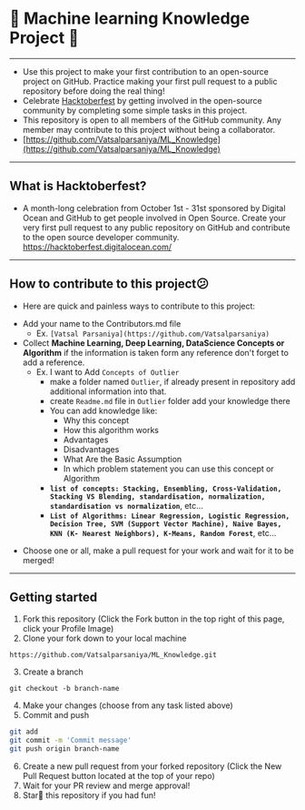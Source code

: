 # 📙 Machine learning Knowledge Project 📙

---

* Use this project to make your first contribution to an open-source project on GitHub. Practice making your first pull request to a public repository before doing the real thing!
* Celebrate [Hacktoberfest](https://hacktoberfest.digitalocean.com/) by getting involved in the open-source community by completing some simple tasks in this project.
* This repository is open to all members of the GitHub community. Any member may contribute to this project without being a collaborator.
* [https://github.com/Vatsalparsaniya/ML_Knowledge](https://github.com/Vatsalparsaniya/ML_Knowledge)

---
## What is Hacktoberfest?


* A month-long celebration from October 1st - 31st sponsored by Digital Ocean and GitHub to get people involved in Open Source. Create your very first pull request to any public repository on GitHub and contribute to the open source developer community. https://hacktoberfest.digitalocean.com/
---
## How to contribute to this project😕

* Here are quick and painless ways to contribute to this project:

- Add your name to the Contributors.md file 
  - Ex. `[Vatsal Parsaniya](https://github.com/Vatsalparsaniya)`
- Collect **Machine Learning, Deep Learning, DataScience Concepts or Algorithm** if the information is taken form any reference don't forget to add a reference.
  - Ex. I want to Add `Concepts of Outlier` 
    - make a folder named `Outlier`, if already present in repository add additional information into that.
    - create `Readme.md` file in `Outlier` folder add your knowledge there
    - You can add knowledge like: 
      - Why this concept
      - How this algorithm works
      - Advantages
      - Disadvantages
      - What Are the Basic Assumption
      - In which problem statement you can use this concept or Algorithm
    - **`list of concepts: Stacking, Ensembling, Cross-Validation, Stacking VS Blending, standardisation, normalization, standardisation vs normalization`**, etc...
    - **`List of Algorithms: Linear Regression, Logistic Regression, Decision Tree, SVM (Support Vector Machine), Naive Bayes, KNN (K- Nearest Neighbors), K-Means, Random Forest`**, etc...

* Choose one or all, make a pull request for your work and wait for it to be merged!
---
## Getting started

1) Fork this repository (Click the Fork button in the top right of this page, click your Profile Image)
2) Clone your fork down to your local machine

`https://github.com/Vatsalparsaniya/ML_Knowledge.git`

3) Create a branch

`git checkout -b branch-name`

4) Make your changes (choose from any task listed above)
5) Commit and push

```bash
git add
git commit -m 'Commit message'
git push origin branch-name
```

6) Create a new pull request from your forked repository (Click the New Pull Request button located at the top of your repo)
7) Wait for your PR review and merge approval!
8) Star🌟 this repository if you had fun!
